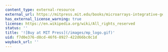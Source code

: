 ```yaml
---
content_type: external-resource
external_url: https://mitpress.mit.edu/books/microarrays-integrative-genomics
has_external_license_warning: true
license: https://en.wikipedia.org/wiki/All_rights_reserved
status: ''
title: '![Buy at MIT Press](/images/mp_logo.gif)'
uid: f7d0e376-d8cd-46f6-8927-422d66bc0c1d
wayback_url: ''
---
```


